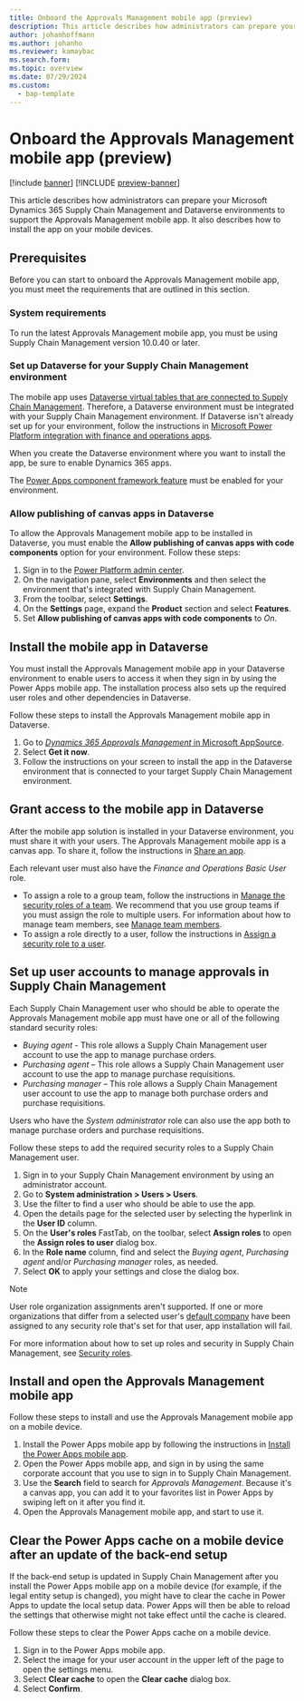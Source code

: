 ```yaml
---
title: Onboard the Approvals Management mobile app (preview)
description: This article describes how administrators can prepare your Microsoft Dynamics 365 Supply Chain Management and Dataverse environments to support the Approvals Management mobile app. It also describes how to install the app on your mobile devices.
author: johanhoffmann
ms.author: johanho
ms.reviewer: kamaybac
ms.search.form:
ms.topic: overview
ms.date: 07/29/2024
ms.custom: 
  - bap-template
---
```


# Onboard the Approvals Management mobile app (preview)

[!include [banner](../../includes/banner.md)]
[!INCLUDE [preview-banner](~/../shared-content/shared/preview-includes/preview-banner.md)]

This article describes how administrators can prepare your Microsoft Dynamics 365 Supply Chain Management and Dataverse environments to support the Approvals Management mobile app. It also describes how to install the app on your mobile devices.

## Prerequisites

Before you can start to onboard the Approvals Management mobile app, you must meet the requirements that are outlined in this section.

### System requirements

To run the latest Approvals Management mobile app, you must be using Supply Chain Management version 10.0.40 or later.

### Set up Dataverse for your Supply Chain Management environment

<!--KFM: This all came from the Asset Management app docs. Review and confirm all of this. -->

The mobile app uses [Dataverse virtual tables that are connected to Supply Chain Management](../../fin-ops-core/dev-itpro/power-platform/virtual-entities-overview.md). Therefore, a Dataverse environment must be integrated with your Supply Chain Management environment. If Dataverse isn't already set up for your environment, follow the instructions in [Microsoft Power Platform integration with finance and operations apps](../../fin-ops-core/dev-itpro/power-platform/overview.md).

When you create the Dataverse environment where you want to install the app, be sure to enable Dynamics 365 apps.

The [Power Apps component framework feature](/power-apps/developer/component-framework/component-framework-for-canvas-apps#enable-the-power-apps-component-framework-feature) must be enabled for your environment.

### Allow publishing of canvas apps in Dataverse

To allow the Approvals Management mobile app to be installed in Dataverse, you must enable the **Allow publishing of canvas apps with code components** option for your environment. Follow these steps:

1. Sign in to the [Power Platform admin center](https://admin.powerplatform.microsoft.com/).
1. On the navigation pane, select **Environments** and then select the environment that's integrated with Supply Chain Management.
1. From the toolbar, select **Settings**.
1. On the **Settings** page, expand the **Product** section and select **Features**.
1. Set **Allow publishing of canvas apps with code components** to *On*.

## <a name="install-in-dataverse"></a>Install the mobile app in Dataverse

You must install the Approvals Management mobile app in your Dataverse environment to enable users to access it when they sign in by using the Power Apps mobile app. The installation process also sets up the required user roles and other dependencies in Dataverse.

Follow these steps to install the Approvals Management mobile app in Dataverse.

1. Go to [*Dynamics 365 Approvals Management* in Microsoft AppSource](https://appsource.microsoft.com/product/dynamics-365/mscrm.d365-approvalsmanagementapp-preview?flightCodes=9e074b1814ff4c7889a84758ecdbbd16). <!--KFM: This might be the wrong link (includes "preview" and a flightCode). Please confirm the correct link for final release. -->
1. Select **Get it now**.
1. Follow the instructions on your screen to install the app in the Dataverse environment that is connected to your target Supply Chain Management environment.

## Grant access to the mobile app in Dataverse

<!--KFM: This all came from the Asset Management app docs. Review and confirm all of this. -->

After the mobile app solution is installed in your Dataverse environment, you must share it with your users. The Approvals Management mobile app is a canvas app. To share it, follow the instructions in [Share an app](/power-apps/maker/canvas-apps/share-app#share-an-app).

Each relevant user must also have the *Finance and Operations Basic User* role.

- To assign a role to a group team, follow the instructions in [Manage the security roles of a team](/power-platform/admin/manage-group-teams#manage-the-security-roles-of-a-team). We recommend that you use group teams if you must assign the role to multiple users. For information about how to manage team members, see [Manage team members](/power-platform/admin/manage-teams#manage-team-members).
- To assign a role directly to a user, follow the instructions in [Assign a security role to a user](/power-platform/admin/assign-security-roles).

## <a name="roles-approvals"></a>Set up user accounts to manage approvals in Supply Chain Management

Each Supply Chain Management user who should be able to operate the Approvals Management mobile app must have one or all of the following standard security roles:

- *Buying agent* - This role allows a Supply Chain Management user account to use the app to manage purchase orders.
- *Purchasing agent* – This role allows a Supply Chain Management user account to use the app to manage purchase requisitions.
- *Purchasing manager* – This role allows a Supply Chain Management user account to use the app to manage both purchase orders and purchase requisitions.

Users who have the *System administrator* role can also use the app both to manage purchase orders and purchase requisitions.

Follow these steps to add the required security roles to a Supply Chain Management user.

1. Sign in to your Supply Chain Management environment by using an administrator account.
1. Go to **System administration \> Users \> Users**.
1. Use the filter to find a user who should be able to use the app.
1. Open the details page for the selected user by selecting the hyperlink in the **User ID** column.
1. On the **User's roles** FastTab, on the toolbar, select **Assign roles** to open the **Assign roles to user** dialog box.
1. In the **Role name** column, find and select the *Buying agent*, *Purchasing agent* and/or *Purchasing manager* roles, as needed.
1. Select **OK** to apply your settings and close the dialog box.

> [!NOTE]
> User role organization assignments aren't supported. If one or more organizations that differ from a selected user's [default company](../../fin-ops-core/fin-ops/get-started/personalize-user-experience.md#system-wide-options-for-the-current-user) have been assigned to any security role that's set for that user, app installation will fail.

For more information about how to set up roles and security in Supply Chain Management, see
[Security roles](../../fin-ops-core/dev-itpro/sysadmin/role-based-security.md#security-roles).

## Install and open the Approvals Management mobile app

<!--KFM: The hands-on lab suggests another procedure (something about the admin shares a link with specific users through Power Apps). This is the method from Asset Management, which I think will also work and seems easier. -->

Follow these steps to install and use the Approvals Management mobile app on a mobile device.

1. Install the Power Apps mobile app by following the instructions in [Install the Power Apps mobile app](/power-apps/mobile/run-powerapps-on-mobile).
1. Open the Power Apps mobile app, and sign in by using the same corporate account that you use to sign in to Supply Chain Management.
1. Use the **Search** field to search for *Approvals Management*. Because it's a canvas app, you can add it to your favorites list in Power Apps by swiping left on it after you find it.
1. Open the Approvals Management mobile app, and start to use it.

## Clear the Power Apps cache on a mobile device after an update of the back-end setup

<!--KFM: This is from Asset Management. Still relevant here? -->

If the back-end setup is updated in Supply Chain Management after you install the Power Apps mobile app on a mobile device (for example, if the legal entity setup is changed), you might have to clear the cache in Power Apps to update the local setup data. Power Apps will then be able to reload the settings that otherwise might not take effect until the cache is cleared.

Follow these steps to clear the Power Apps cache on a mobile device.

1. Sign in to the Power Apps mobile app.
1. Select the image for your user account in the upper left of the page to open the settings menu.
1. Select **Clear cache** to open the **Clear cache** dialog box.
1. Select **Confirm**.
